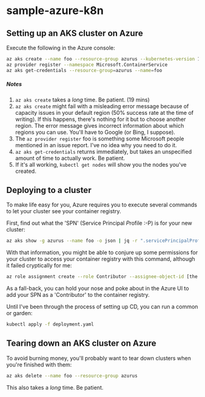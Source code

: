 # sample-azure-k8n
## Setting up an AKS cluster on Azure
Execute the following in the Azure console:
```bash
az aks create --name foo --resource-group azurus --kubernetes-version 1.9.2 
az provider register --namespace Microsoft.ContainerService
az aks get-credentials --resource-group=azurus --name=foo
```

##### Notes
1. `az aks create` takes a *long* time.  Be patient.  (19 mins)
1. `az aks create` might fail with a misleading error message because of capacity issues in your default region (50% success rate at the time of writing).  If this happens, there's nothing for it but to choose another region.  The error message gives incorrect information about which regions you can use.  You'll have to Google (or Bing, I suppose).
1. The `az provider register` foo is something some Microsoft people mentioned in an issue report.  I've no idea why you need to do it.
1. `az aks get-credentials` returns immediately, but takes an unspecified amount of time to actually work.  Be patient.
1. If it's all working, `kubectl get nodes` will show you the nodes you've created.

## Deploying to a cluster
To make life easy for you, Azure requires you to execute several commands to let your cluster see your container registry.

First, find out what the 'SPN' (Service Principal *P*rofile :-P) is for your new cluster:
```bash
az aks show -g azurus --name foo -o json | jq -r ".servicePrincipalProfile.clientId"
```

With that information, you might be able to conjure up some permissions for your cluster to access your container registry with this command, although it failed cryptically for me:
```bash
az role assignment create --role Contributor --assignee-object-id [the SPN you just found] --scope /subscriptions/c97858e6-3417-4146-940d-e0d6cd7d7db7/resourceGroups/azurus/providers/Microsoft.ContainerRegistry/registries/azurus
```

As a fall-back, you can hold your nose and poke about in the Azure UI to add your SPN as a 'Contributor' to the container registry.

Until I've been through the process of setting up CD, you can run a common or garden:
```bash
kubectl apply -f deployment.yaml
```

## Tearing down an AKS cluster on Azure
To avoid burning money, you'll probably want to tear down clusters when you're finished with them:
 ```bash
az aks delete --name foo --resource-group azurus
```
This also takes a *long* time.  Be patient.